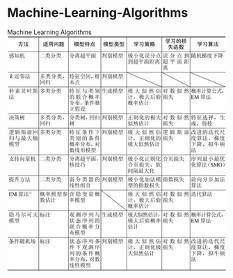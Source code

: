 # Machine-Learning-Algorithms
Machine Learning Algorithms
![](https://github.com/maiwen/Machine-Learning/blob/master/img/ml.png)
